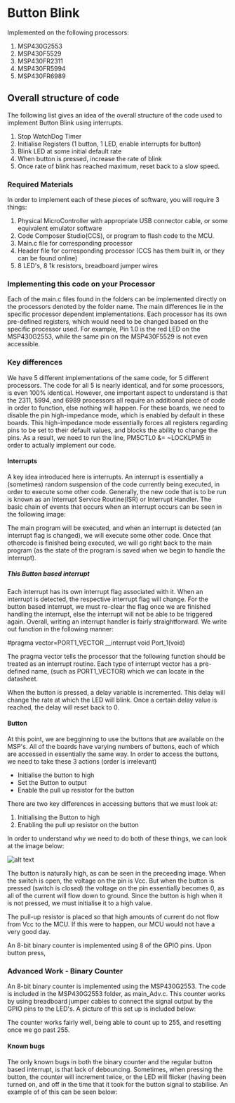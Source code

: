 # Button Blink
Implemented on the following processors:
1. MSP430G2553
2. MSP430F5529
3. MSP430FR2311
4. MSP430FR5994
5. MSP430FR6989


## Overall structure of code
The following list gives an idea of the overall structure of the code used to implement Button Blink using interrupts.

1. Stop WatchDog Timer
2. Initialise Registers (1 button, 1 LED, enable interrupts for button)
3. Blink LED at some initial default rate
4. When button is pressed, increase the rate of blink
5. Once rate of blink has reached maximum, reset back to a slow speed.

### Required Materials
In order to implement each of these pieces of software, you will require 3 things:

1. Physical MicroController with appropriate USB connector cable, or some equivalent emulator software
2. Code Composer Studio(CCS), or program to flash code to the MCU.
3. Main.c file for corresponding processor
4. Header file for corresponding processor (CCS has them built in, or they can be found online) 
5. 8 LED's, 8 1k resistors, breadboard jumper wires

### Implementing this code on your Processor
Each of the main.c files found in the folders can be implemented directly on the processors denoted by the folder name.
The main differences lie in the specific processor dependent implementations. Each processor has its own pre-defined
registers, which would need to be changed based on the specific processor used. For example, Pin 1.0 is the red LED on the MSP430G2553,
while the same pin on the MSP430F5529 is not even accessible.

### Key differences
We have 5 different implementations of the same code, for 5 different processors. The code for all 5 is nearly identical,
and for some processors, is even 100% identical. However, one important aspect to understand is that the 2311, 5994, and 
6989 processors all require an additional piece of code in order to function, else nothing will happen. For these boards,
we need to disable the pin high-impedance mode, which is enabled by default in these boards. This high-impedance mode
essentially forces all registers regarding pins to be set to their default values, and blocks the ability to change the pins.
As a result, we need to run the line, PM5CTL0 &= ~LOCKLPM5 in order to actually implement our code.

#### Interrupts
A key idea introduced here is interrupts. An interrupt is essentially a (sometimes) random suspension of the code currently
being executed, in order to execute some other code. Generally, the new code that is to be run is known as an 
Interrupt Service Routine(ISR) or Interrupt Handler. The basic chain of events that occurs when an interrupt occurs can
be seen in the following image:

The main program will be executed, and when an interrupt is detected (an interrupt flag is changed),
 we will execute some other code. Once that othercode is finished being executed, we will go right back to the 
 main program (as the state of the program is saved when we begin to handle the interrupt).

##### This Button based interrupt
Each interrupt has its own interrupt flag associated with it. When an interrupt is detected, the respective interrupt flag
will change. For the button based interrupt, we must re-clear the flag once we are finished handling the interrupt,
else the interrupt will not be able to be triggered again. Overall, writing an interrupt handler is fairly straightforward.
We write out function in the following manner:

#pragma vector=PORT1_VECTOR
__interrupt void Port_1(void)

The pragma vector tells the processor that the following function should be treated as an interrupt routine. Each type of 
interrupt vector has a pre-defined name, (such as PORT1_VECTOR) which we can locate in the datasheet.

When the button is pressed, a delay variable is incremented. This delay will change the rate at which the LED will blink.
Once a certain delay value is reached, the delay will reset back to 0. 

#### Button
At this point, we are begginning to use the buttons that are available on the MSP's. All of the boards have varying
numbers of buttons, each of which are accessed in essentially the same way. In order to access the buttons,
we need to take these 3 actions (order is irrelevant)
* Initialise the button to high
* Set the Button to output
* Enable the pull up resistor for the button

There are two key differences in accessing buttons that we must look at:
1. Initialising the Button to high
2. Enabling the pull up resistor on the button

In order to understand why we need to do both of these things, we can look at the image below:

![alt text](https://imgur.com/a/gudhj "Circuit Diagram detailing why we need a pull-up resistor")

The button is naturally high, as can be seen in the preceeding image. When the switch is open, the voltage on the pin
is Vcc. But when the button is pressed (switch is closed) the voltage on the pin essentially becomes 0, as all of the current will
flow down to ground. Since the button is high when it is not pressed, we must initialise it to a high value.

The pull-up resistor is placed so that high amounts of current do not flow from Vcc to the MCU. If this were to happen, 
our MCU would not have a very good day.

An 8-bit binary counter is implemented using 8 of the GPIO pins. Upon button press, 
### Advanced Work - Binary Counter
An 8-bit binary counter is implemented using the MSP430G2553. The code is included in the MSP430G2553 folder, as main_Adv.c.
This counter works by using breadboard jumper cables to connect the signal output by the GPIO pins to the LED's.
A picture of this set up is included below:


The counter works fairly well, being able to count up to 255, and resetting once we go past 255.

#### Known bugs
The only known bugs in both the binary counter and the regular button based interrupt, is that lack of debouncing. Sometimes,
when pressing the button, the counter will increment twice, or the LED will flicker (having been turned on, and off in the time
that it took for the button signal to stabilise. An example of  of this can be seen below:




